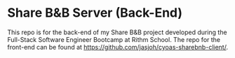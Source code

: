 # Share B&B Server (Back-End)

This repo is for the back-end of my Share B&B project developed during the Full-Stack Software Engineer Bootcamp at Rithm School. The repo for the front-end can be found at https://github.com/jasjoh/cyoas-sharebnb-client/.
